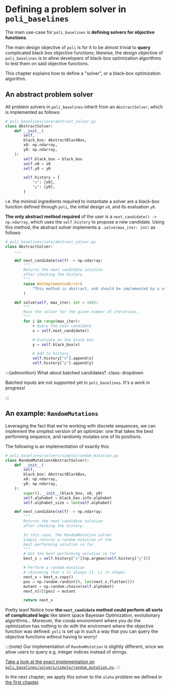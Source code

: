 # Defining a problem solver in `poli_baselines`

The main use-case for `poli_baselines` is **defining solvers for objective functions**.

The main design objective of `poli` is for it to be almost trivial to **query** complicated black box objective functions; likewise, the design objective of `poli_baselines` is to allow developers of black-box optimization algorithms to test them on said objective functions.  

This chapter explains how to define a "solver", or a black-box optimization algorithm.

## An abstract problem solver

All problem solvers in `poli_baselines` inherit from an `AbstractSolver`, which is implemented as follows:

```python
# poli_baselines/core/abstract_solver.py
class AbstractSolver:
    def __init__(
        self,
        black_box: AbstractBlackBox,
        x0: np.ndarray,
        y0: np.ndarray,
    ):
        self.black_box = black_box
        self.x0 = x0
        self.y0 = y0

        self.history = {
            "x": [x0],
            "y": [y0],
        }
```

i.e. the minimal ingredients required to instantiate a solver are a black-box function defined through `poli`, the initial design `x0`, and its evaluation `y0`.

**The only abstract method required** of the user is a `next_candidate() -> np.ndarray`, which uses the `self.history` to propose a new candidate. Using this method, the abstract solver implements a `.solve(max_iter: int)` as follows:

```python
# poli_baselines/core/abstract_solver.py
class AbstractSolver:
    ...

    def next_candidate(self) -> np.ndarray:
        """
        Returns the next candidate solution
        after checking the history.
        """
        raise NotImplementedError(
            "This method is abstract, and should be implemented by a subclass."
        )

    def solve(self, max_iter: int = 100):
        """
        Runs the solver for the given number of iterations.
        """
        for i in range(max_iter):
            # Query the next candidate
            x = self.next_candidate()

            # Evaluate on the black box
            y = self.black_box(x)

            # Add to history
            self.history["x"].append(x)
            self.history["y"].append(y)
```


:::{admonition} What about batched candidates?
:class: dropdown

Batched inputs are not supported yet in `poli_baselines`. It's a work in progress!

:::

## An example: `RandomMutations`

Leveraging the fact that we're working with discrete sequences, we can implement the simplest version of an optimizer: one that takes the best performing sequence, and randomly mutates one of its positions.

The following is an implementation of exactly this:

```python
# poli_baselines/solvers/simple/random_mutation.py
class RandomMutation(AbstractSolver):
    def __init__(
        self,
        black_box: AbstractBlackBox,
        x0: np.ndarray,
        y0: np.ndarray,
    ):
        super().__init__(black_box, x0, y0)
        self.alphabet = black_box.info.alphabet
        self.alphabet_size = len(self.alphabet)

    def next_candidate(self) -> np.ndarray:
        """
        Returns the next candidate solution
        after checking the history.

        In this case, the RandomMutation solver
        simply returns a random mutation of the
        best performing solution so far.
        """
        # Get the best performing solution so far
        best_x = self.history["x"][np.argmax(self.history["y"])]

        # Perform a random mutation
        # (Assuming that x is always [1, L] in shape)
        next_x = best_x.copy()
        pos = np.random.randint(0, len(next_x.flatten()))
        mutant = np.random.choice(self.alphabet)
        next_x[0][pos] = mutant

        return next_x
```

Pretty lean! Notice how **the `next_candidate` method could perform all sorts of complicated logic** like latent space Bayesian Optimization, evolutionary algorithms... Moreover, the conda environment where you do the optimization has nothing to do with the enviroment where the objective function was defined: `poli` is set up in such a way that you can query the objective functions without having to worry!

:::{note}
Our implementation of `RandomMutation` is slightly different, since we allow users to query e.g. integer indices instead of strings.

[Take a look at the exact implementation on `poli_baselines/solvers/simple/random_mutation.py`](https://github.com/MachineLearningLifeScience/poli-baselines/blob/main/src/poli_baselines/solvers/simple/random_mutation.py).
:::

In the next chapter, we apply this solver to the `aloha` problem we defined in [the first chapter](./registering_an_objective_function.md).
